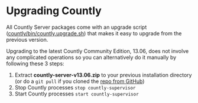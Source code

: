 # Upgrading Countly

All Countly Server packages come with an upgrade script ([countly/bin/countly.upgrade.sh](https://github.com/Countly/countly-server/blob/master/bin/countly.upgrade.sh)) that makes it easy to upgrade from the previous version. 

Upgrading to the latest Countly Community Edition, 13.06, does not involve any complicated operations so you can alternatively do it manually by following these 3 steps:

1. Extract **countly-server-v13.06.zip** to your previous installation directory (or do a `git pull` if you cloned the [repo from GitHub](https://github.com/Countly/countly-server)) 
2. Stop Countly processes `stop countly-supervisor`
3. Start Countly processes `start countly-supervisor` 